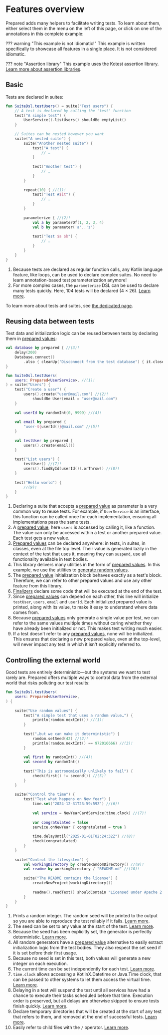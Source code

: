 # Features overview

Prepared adds many helpers to facilitate writing tests. To learn about them, either select them in the menu on the left of this page, or click on one of the annotations in this complete example:

??? warning "This example is not idiomatic!"
    This example is written specifically to showcase all features in a single place. It is not considered idiomatic.

??? note "Assertion library"
    This example uses the Kotest assertion library.
    [Learn more about assertion libraries](../tutorials/index.md#assertion-libraries).

## Basic

Tests are declared in suites:

```kotlin
fun SuiteDsl.testUsers() = suite("Test users") {
	// A test is declared by calling the 'test' function
	test("A simple test") {
		UserService().listUsers() shouldBe emptyList()
	}
    
	// Suites can be nested however you want
	suite("A nested suite") {
		suite("Another nested suite") {
			test("A test") {
				// …
			}
            
			test("Another test") {
				// …
			}
		}
        
		repeat(10) { //(1)!
			test("Test #$it") {
				// …
			}
		}
        
		parameterize { //(2)!
			val a by parameterOf(1, 2, 3, 4)
			val b by parameter('a'..'z')
            
			test("Test $a $b") {
				// …
			}
		}
	}
}
```

1.  Because tests are declared as regular function calls, any Kotlin language feature, like loops, can be used to declare complex suites. No need to learn annotation-based test parameterization anymore!
2.  For more complex cases, the `parameterize` DSL can be used to declare many tests quickly. Here, 104 tests will be declared (4 × 26). [Learn more](parameterize.md).

To learn more about tests and suites, see [the dedicated page](../tutorials/syntax.md).

## Reusing data between tests

Test data and initialization logic can be reused between tests by declaring them in [prepared values](prepared-values.md):

```kotlin
val database by prepared { //(3)!
	delay(200)
	Database.connect()
		.also { cleanUp("Disconnect from the test database") { it.close() } } //(6)!    
}

fun SuiteDsl.testUsers(
	users: Prepared<UserService>, //(1)!
) = suite("Users") {
	test("Create a user") {
		users().create("user@mail.com") //(2)!
			shouldBe User(email = "user@mail.com")
	}
    
	val userId by randomInt(0, 9999) //(4)!
	
    val email by prepared {
		"user-${userId()}@mail.com" //(5)!
	}
	
    val testUser by prepared {
		users().create(email())
 	}
    
	test("List users") {
		testUser() //(7)!
		users().findById(userId()).orThrow() //(8)!
	}
    
	test("Hello world") {
		//(9)! 
	}
}
```

1.  Declaring a suite that accepts a [prepared value](prepared-values.md) as parameter is a very common way to reuse tests. 
    For example, if `UserService` is an interface, this function can be called once for each implementation, ensuring all implementations pass the same tests.
2.  A [prepared value](prepared-values.md), here `users` is accessed by calling it, like a function. The value can only be accessed within a test or another prepared value. Each test gets a new value.
3.  [Prepared values](prepared-values.md) can be declared anywhere: in tests, in suites, in classes, even at the file top level. Their value is generated lazily in the context of the test that uses it, meaning they can `suspend`, use all functionality available in test bodies.
4.  This library delivers many utilities in the form of [prepared values](prepared-values.md). In this example, we use the utilities to [generate random values](random.md).
5.  The [prepared value](prepared-values.md) initialization block behaves exactly as a test's block. Therefore, we can refer to other prepared values and use any other feature from this library.
6.  [Finalizers](finalizers.md) declare some code that will be executed at the end of the test.
7.  Since [prepared values](prepared-values.md) can depend on each other, this line will initialize `testUser`, `users`, `email` and `userId`. Each initialized prepared value is printed, along with its value, to make it easy to understand where data comes from.
8.  Because [prepared values](prepared-values.md) only generate a single value per test, we can refer to the same values multiple times without caring whether they have already been initialized or not. This makes test writing much easier.
9.  If a test doesn't refer to any [prepared values](prepared-values.md), none will be initialized. This ensures that declaring a new prepared value, even at the top-level, will never impact any test in which it isn't explicitly referred to.

## Controlling the external world

Good tests are entirely deterministic—but the systems we want to test rarely are. Prepared offers multiple ways to control data from the external world that risks polluting our test results:

```kotlin
fun SuiteDsl.testUsers(
	users: Prepared<UserService>,
) {
	
	suite("Use random values") {
		test("A simple test that uses a random value…") {
			println(random.nextInt()) //(1)!
		}
		
		test("…but we can make it deterministic") {
			random.setSeed(42) //(2)!
			println(random.nextInt() == 972016666) //(3)!
		}
        
		val first by randomInt() //(4)!
		val second by randomInt()
      
		test("This is astronomically unlikely to fail") {
			check(first() != second()) //(5)!
		}
	}
    
	suite("Control the time") {
		test("Test what happens on New Year") {
			time.set("2024-12-31T23:59:59Z") //(6)!
            
			val service = NewYearCardService(time.clock) //(7)!
            
			var congratulated = false
			service.onNewYear { congratulated = true }
			
			time.delayUntil("2025-01-01T02:24:32Z") //(8)!
			check(congratulated)
		}
	}
    
	suite("Control the filesystem") {
		val workingDirectory by createRandomDirectory() //(9)!
		val readme by workingDirectory / "README.md" //(10)!
        
		suite("The README contains the license") {
			createNewProject(workingDirectory())
			
			readme().readText() shouldContain "Licensed under Apache 2.0"
		}
	}
}
```

1.  Prints a random integer. The random seed will be printed to the output so you are able to reproduce the test reliably if it fails. [Learn more](random.md).
2.  The seed can be set to any value at the start of the test. [Learn more](random.md).
3.  Because the seed has been explicitly set, the generator is perfectly deterministic. [Learn more](random.md).
4.  All random generators have a [prepared value](prepared-values.md) alternative to easily extract initialization logic from the test bodies. They also respect the set seed if it is set before their first usage.
5.  Because no seed is set in this test, both values will generate a new integer on each execution.
6.  The current time can be set independently for each test. [Learn more](time.md).
7.  `time.clock` allows accessing a KotlinX.Datetime or Java.Time clock, that can be passed to other systems to let them access the virtual time. [Learn more](time.md).
8.  Delaying in a test will suspend the test until all services have had a chance to execute their tasks scheduled before that time. Execution order is preserved, but all delays are otherwise skipped to ensure tests finish quickly. [Learn more](time.md).
9.  Declare temporary directories that will be created at the start of any test that refers to them, and removed at the end of successful tests. [Learn more](files.md).
10. Easily refer to child files with the `/` operator. [Learn more](files.md).
